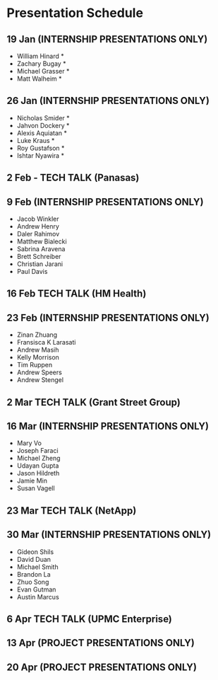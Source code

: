 # Presentation Schedule

## 19 Jan (INTERNSHIP PRESENTATIONS ONLY)
- William Hinard *
- Zachary Bugay *
- Michael Grasser *
- Matt Walheim *

## 26 Jan (INTERNSHIP PRESENTATIONS ONLY)
- Nicholas Smider *
- Jahvon Dockery *
- Alexis Aquiatan *
- Luke Kraus *
- Roy Gustafson *
- Ishtar Nyawira *

## 2 Feb - TECH TALK (Panasas)

## 9 Feb (INTERNSHIP PRESENTATIONS ONLY)
- Jacob Winkler
- Andrew Henry
- Daler Rahimov
- Matthew Bialecki
- Sabrina Aravena
- Brett Schreiber
- Christian Jarani
- Paul Davis

## 16 Feb TECH TALK (HM Health)

## 23 Feb (INTERNSHIP PRESENTATIONS ONLY)
- Zinan Zhuang
- Fransisca K Larasati
- Andrew Masih
- Kelly Morrison
- Tim Ruppen
- Andrew Speers
- Andrew Stengel

## 2 Mar TECH TALK (Grant Street Group)

## 16 Mar (INTERNSHIP PRESENTATIONS ONLY)
- Mary Vo
- Joseph Faraci
- Michael Zheng
- Udayan Gupta
- Jason Hildreth
- Jamie Min
- Susan Vagell

## 23 Mar TECH TALK (NetApp)

## 30 Mar (INTERNSHIP PRESENTATIONS ONLY)
- Gideon Shils
- David Duan
- Michael Smith
- Brandon La
- Zhuo Song
- Evan Gutman
- Austin Marcus

## 6 Apr TECH TALK (UPMC Enterprise)

## 13 Apr (PROJECT PRESENTATIONS ONLY)

## 20 Apr (PROJECT PRESENTATIONS ONLY)

